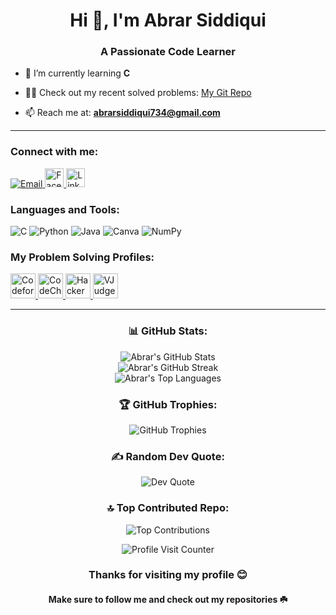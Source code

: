 <h1 align="center">Hi 👋, I'm Abrar Siddiqui</h1>
<h3 align="center">A Passionate Code Learner</h3>

- 🌱 I’m currently learning **C**

- 👨‍💻 Check out my recent solved problems: [My Git Repo](https://github.com/Abraralvi2002/Mygit_Repo)

- 📫 Reach me at: **abrarsiddiqui734@gmail.com**

---

<h3 align="left">Connect with me:</h3>
<p align="left">
  <a href="mailto:abrarsiddiqui734@gmail.com">
    <img src="https://img.shields.io/badge/Email-D14836?logo=gmail&logoColor=white" alt="Email"/>
  </a>
  <a href="https://www.facebook.com/abrarsiddiquialvi/" target="_blank">
    <img src="https://encrypted-tbn0.gstatic.com/images?q=tbn:ANd9GcTtfbcYeYgf0wQJ-LSPm3CPbyB7T1p0f5bnaA&s" alt="Facebook" width="30" height="30" />
  </a>
  <a href="https://www.linkedin.com/in/md-abrar-siddiqui-a933691b0/" target="_blank">
    <img src="https://i.ibb.co/6HK3VN7/Linked-In-icon-svg.png" alt="LinkedIn" width="30" height="30" />
  </a>
</p>

<h3 align="left">Languages and Tools:</h3>
<p align="left">
  <img src="https://img.shields.io/badge/c-%2300599C.svg?style=for-the-badge&logo=c&logoColor=white" alt="C"/>
  <img src="https://img.shields.io/badge/python-3670A0?style=for-the-badge&logo=python&logoColor=ffdd54" alt="Python"/>
  <img src="https://img.shields.io/badge/java-%23ED8B00.svg?style=for-the-badge&logo=openjdk&logoColor=white" alt="Java"/>
  <img src="https://img.shields.io/badge/Canva-%2300C4CC.svg?style=for-the-badge&logo=Canva&logoColor=white" alt="Canva"/>
  <img src="https://img.shields.io/badge/numpy-%23013243.svg?style=for-the-badge&logo=numpy&logoColor=white" alt="NumPy"/>
</p>

<h3 align="left">My Problem Solving Profiles:</h3>
<p align="left">
  <a href="https://codeforces.com/profile/Abraralvi2002" target="_blank">
    <img src="https://play-lh.googleusercontent.com/zaldniLc2XTBhNlCDR4hcD5bcRYHZ56_lO0yA2Qu-cADShy1_HDWrICSvv0EPTX79WY=w240-h480-rw" alt="Codeforces" width="40" height="40"/>
  </a>
  <a href="https://www.codechef.com/users/abrar_alvi" target="_blank">
    <img src="https://images.crunchbase.com/image/upload/c_pad,f_auto,q_auto:eco,dpr_1/zruiknbedz8yqafxbazb" alt="CodeChef" width="40" height="40"/>
  </a>
  <a href="https://www.hackerrank.com/profile/abrarsiddiqui734" target="_blank">
    <img src="https://encrypted-tbn0.gstatic.com/images?q=tbn:ANd9GcRmrrdjSfdAQujIopqqLDRjrtyT9SMd24aZuQ&s" alt="HackerRank" width="40" height="40"/>
  </a>
  <a href="https://vjudge.net/user/Abrar_alvi" target="_blank">
    <img src="https://vjudge.net/static/bundle/11b24ab2156955d8f3fa.ico" alt="VJudge" width="40" height="40"/>
  </a>
</p>

---

<h3 align="center">📊 GitHub Stats:</h3>
<p align="center">
  <img src="https://github-readme-stats.vercel.app/api?username=Abraralvi2002&theme=tokyonight&hide_border=false&include_all_commits=false&count_private=false" alt="Abrar's GitHub Stats" /><br/>
  <img src="https://nirzak-streak-stats.vercel.app/?user=Abraralvi2002&theme=tokyonight&hide_border=false" alt="Abrar's GitHub Streak" /><br/>
  <img src="https://github-readme-stats.vercel.app/api/top-langs/?username=Abraralvi2002&theme=tokyonight&hide_border=false&include_all_commits=false&count_private=false&layout=compact" alt="Abrar's Top Languages" />
</p>

<h3 align="center">🏆 GitHub Trophies:</h3>
<p align="center">
  <img src="https://github-profile-trophy.vercel.app/?username=Abraralvi2002&theme=radical&no-frame=false&no-bg=true&margin-w=4" alt="GitHub Trophies"/>
</p>

<h3 align="center">✍️ Random Dev Quote:</h3>
<p align="center">
  <img src="https://quotes-github-readme.vercel.app/api?type=horizontal&theme=radical" alt="Dev Quote"/>
</p>

<h3 align="center">🔝 Top Contributed Repo:</h3>
<p align="center">
  <img src="https://github-contributor-stats.vercel.app/api?username=Abraralvi2002&limit=5&theme=dark&combine_all_yearly_contributions=true" alt="Top Contributions"/>
</p>

<p align="center">
  <img src="https://visitcount.itsvg.in/api?id=Abraralvi2002&icon=0&color=0" alt="Profile Visit Counter"/>
</p>

<h3 align="center">Thanks for visiting my profile 😊</h3>
<h4 align="center">Make sure to follow me and check out my repositories ☘️</h4>
